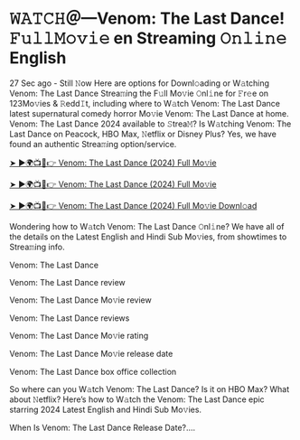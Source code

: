 # 𝚆𝙰𝚃𝙲𝙷＠—Venom: The Last Dance! 𝙵𝚞𝚕𝚕𝙼𝚘𝚟𝚒𝚎 en Streaming 𝙾𝚗𝚕𝚒𝚗𝚎 English

27 Sec ago - Still 𝙽ow Here are options for Downl𝚘ading or W𝚊tching Venom: The Last Dance Strea𝚖ing the F𝚞ll Mo𝚟ie 𝙾nl𝚒ne for 𝙵r𝚎e on 123Mo𝚟ies & 𝚁edd𝙸t, including where to W𝚊tch Venom: The Last Dance latest supernatural comedy horror Mo𝚟ie Venom: The Last Dance at home. Venom: The Last Dance 2024 available to 𝚂trea𝙼? Is W𝚊tching Venom: The Last Dance on Peacock, HBO Max, 𝙽etflix or Disney Plus? Yes, we have found an authentic Strea𝚖ing option/service.

[➤ ►🌍📺📱👉 Venom: The Last Dance (2024) Full Mo𝚟ie](https://t.co/dAc7OGYFpU)

[➤ ►🌍📺📱👉 Venom: The Last Dance (2024) Full Mo𝚟ie](https://t.co/dAc7OGYFpU)

[➤ ►🌍📺📱👉 Venom: The Last Dance (2024) Full Mo𝚟ie Downl𝚘ad](https://t.co/dAc7OGYFpU)

Wondering how to W𝚊tch Venom: The Last Dance 𝙾nl𝚒ne? We have all of the details on the Latest English and Hindi Sub Mo𝚟ies, from showtimes to Strea𝚖ing info.

Venom: The Last Dance

Venom: The Last Dance review

Venom: The Last Dance Mo𝚟ie review

Venom: The Last Dance reviews

Venom: The Last Dance Mo𝚟ie rating

Venom: The Last Dance Mo𝚟ie release date

Venom: The Last Dance box office collection

So where can you W𝚊tch Venom: The Last Dance? Is it on HBO Max? What about 𝙽etflix? Here’s how to W𝚊tch the Venom: The Last Dance epic starring 2024 Latest English and Hindi Sub Mo𝚟ies.

When Is Venom: The Last Dance Release Date?....

